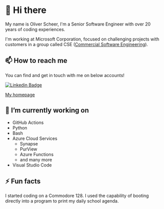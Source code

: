 # 👋 Hi there

My name is Oliver Scheer, I'm a Senior Software Engineer with over 20 years of coding experiences.

I'm working at Microsoft Corporation, focused on challenging projects with customers in a group called CSE ([Commercial Software Engineering](https://microsoft.github.io/code-with-engineering-playbook/CSE/)).

## 📫 How to reach me

You can find and get in touch with me on below accounts!

[![Linkedin Badge](https://img.shields.io/badge/oliverscheer-follow%20on%20linkedin-blue?style=for-the-badge&logo=linkedin)](https://www.linkedin.com/in/scheeroliver/)

[My homepage](https://oliverscheer.github.io)

## 🔭 I’m currently working on

- GitHub Actions
- Python
- Bash
- Azure Cloud Services
    - Synapse
    - PurView
    - Azure Functions
    - and many more
- Visual Studio Code

## ⚡ Fun facts

I started coding on a Commodore 128. I used the capability of booting directly into a program to print my daily school agenda.


<!--

Here are some ideas to get you started:

- 🔭 I’m currently working on ...
- 🌱 I’m currently learning ...
- 👯 I’m looking to collaborate on ...
- 🤔 I’m looking for help with ...
- 💬 Ask me about ...
- 📫 How to reach me: ...
-->
